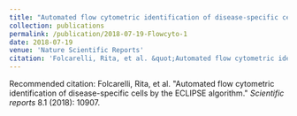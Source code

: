 ```yaml
---
title: "Automated flow cytometric identification of disease-specific cells by the ECLIPSE algorithm"
collection: publications
permalink: /publication/2018-07-19-Flowcyto-1
date: 2018-07-19
venue: 'Nature Scientific Reports'
citation: 'Folcarelli, Rita, et al. &quot;Automated flow cytometric identification of disease-specific cells by the ECLIPSE algorithm.&quot; <i>Scientific reports</i> 8.1 (2018): 10907.'
---
```

Recommended citation: Folcarelli, Rita, et al. "Automated flow cytometric identification of disease-specific cells by the ECLIPSE algorithm." <i>Scientific reports</i> 8.1 (2018): 10907.